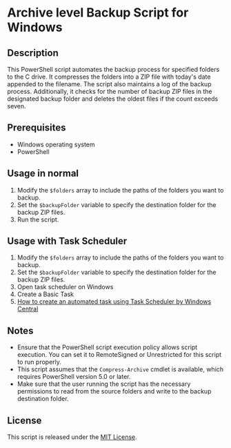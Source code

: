 # Archive level Backup Script for Windows

## Description
This PowerShell script automates the backup process for specified folders to the C drive. It compresses the folders into a ZIP file with today's date appended to the filename. The script also maintains a log of the backup process. Additionally, it checks for the number of backup ZIP files in the designated backup folder and deletes the oldest files if the count exceeds seven.

## Prerequisites
- Windows operating system
- PowerShell

## Usage in normal
1. Modify the `$folders` array to include the paths of the folders you want to backup.
2. Set the `$backupFolder` variable to specify the destination folder for the backup ZIP files.
3. Run the script.

## Usage with Task Scheduler
1. Modify the `$folders` array to include the paths of the folders you want to backup.
2. Set the `$backupFolder` variable to specify the destination folder for the backup ZIP files.
3. Open task scheduler on Windows
4. Create a Basic Task
5. [How to create an automated task using Task Scheduler by Windows Central](https://www.windowscentral.com/how-create-automated-task-using-task-scheduler-windows-10)

## Notes
- Ensure that the PowerShell script execution policy allows script execution. You can set it to RemoteSigned or Unrestricted for this script to run properly.
- This script assumes that the `Compress-Archive` cmdlet is available, which requires PowerShell version 5.0 or later.
- Make sure that the user running the script has the necessary permissions to read from the source folders and write to the backup destination folder.

## License
This script is released under the [MIT License](LICENSE).
